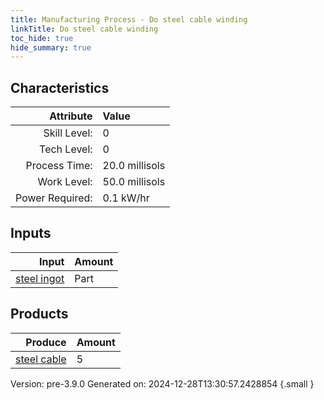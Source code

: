 ```yaml
---
title: Manufacturing Process - Do steel cable winding
linkTitle: Do steel cable winding
toc_hide: true
hide_summary: true
---
```



## Characteristics

| Attribute      | Value |
|--------:|:------|
|Skill Level:|0|
|Tech Level:|0|
|Process Time:|20.0 millisols|
|Work Level:|50.0 millisols|
|Power Required:|0.1 kW/hr|

## Inputs

| Input      | Amount |
|--------:|:------|
|[steel ingot](/docs/definitions/part/steel-ingot)|Part|1|

## Products


| Produce      | Amount |
|--------:|:------|
|[steel cable](/docs/definitions/part/steel-cable)|5|


Version: pre-3.9.0 Generated on: 2024-12-28T13:30:57.2428854
{.small }

